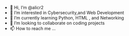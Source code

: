 - 👋 Hi, I’m @alicr2
- 👀 I’m interested in Cybersecurity,and Web Development
- 🌱 I’m currently learning Python, HTML , and Networking
- 💞️ I’m looking to collaborate on coding projects
- 📫 How to reach me ...

<!---
alicr2/alicr2 is a ✨ special ✨ repository because its `README.md` (this file) appears on your GitHub profile.
You can click the Preview link to take a look at your changes.
--->
